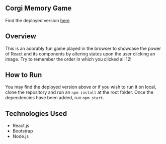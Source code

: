 ## Corgi Memory Game

Find the deployed version [here](https://stark-sands-78183.herokuapp.com/)

## Overview

This is an adorably fun game played in the browser to showcase the power of React and its components by altering states upon the user clicking an image. Try to remember the order in which you clicked all 12!

## How to Run

You may find the deployed version above or if you wish to run it on local, clone the repository and run an `npm install` at the root folder. Once the dependencies have been added, run `npm start`.

## Technologies Used

* React.js
* Bootstrap
* Node.js
